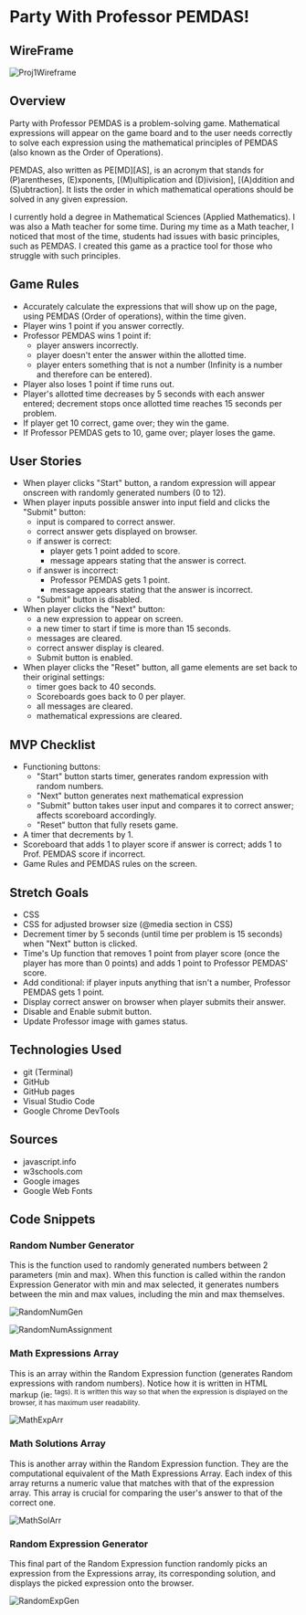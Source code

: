 # Party With Professor PEMDAS!

## WireFrame
![Proj1Wireframe](PEMDASParty.png)


## Overview
Party with Professor PEMDAS is a problem-solving game. Mathematical expressions will appear on the game board and to the user needs correctly to solve each expression using the mathematical principles of PEMDAS (also known as the Order of Operations).

PEMDAS, also written as PE[MD][AS], is an acronym that stands for (P)arentheses, (E)xponents, [(M)ultiplication and (D)ivision], [(A)ddition and (S)ubtraction]. It lists the order in which mathematical operations should be solved in any given expression.

I currently hold a degree in Mathematical Sciences (Applied Mathematics). I was also a Math teacher for some time. During my time as a Math teacher, I noticed that most of the time, students had issues with basic principles, such as PEMDAS. I created this game as a practice tool for those who struggle with such principles.


## Game Rules
* Accurately calculate the expressions that will show up on the page, using PEMDAS (Order of operations), within the time given.
* Player wins 1 point if you answer correctly.
* Professor PEMDAS wins 1 point if:
    * player answers incorrectly.
    * player doesn't enter the answer within the allotted time.
    * player enters something that is not a number (Infinity is a number and therefore can be entered).
* Player also loses 1 point if time runs out.
* Player's allotted time decreases by 5 seconds with each answer entered; decrement stops once allotted time reaches 15 seconds per problem.
* If player get 10 correct, game over; they win the game.
* If Professor PEMDAS gets to 10, game over; player loses the game.


## User Stories
* When player clicks "Start" button, a random expression will appear onscreen with randomly generated numbers (0 to 12).
* When player inputs possible answer into input field and clicks the "Submit" button:
    * input is compared to correct answer.
    * correct answer gets displayed on browser.
    * if answer is correct:
        * player gets 1 point added to score.
        * message appears stating that the answer is correct.
    * if answer is incorrect:
        * Professor PEMDAS gets 1 point.
        * message appears stating that the answer is incorrect.
    * "Submit" button is disabled.
* When player clicks the "Next" button:
    * a new expression to appear on screen.
    * a new timer to start if time is more than 15 seconds.
    * messages are cleared.
    * correct answer display is cleared.
    * Submit button is enabled.
* When player clicks the "Reset" button, all game elements are set back to their original settings:
    * timer goes back to 40 seconds.
    * Scoreboards goes back to 0 per player.
    * all messages are cleared.
    * mathematical expressions are cleared.


## MVP Checklist
* Functioning buttons:
    * "Start" button starts timer, generates random expression with random numbers.
    * "Next" button generates next mathematical expression
    * "Submit" button takes user input and compares it to correct answer; affects scoreboard accordingly.
    * "Reset" button that fully resets game.
* A timer that decrements by 1.
* Scoreboard that adds 1 to player score if answer is correct; adds 1 to Prof. PEMDAS score if incorrect.
* Game Rules and PEMDAS rules on the screen.

## Stretch Goals
* CSS
* CSS for adjusted browser size (@media section in CSS)
* Decrement timer by 5 seconds (until time per problem is 15 seconds) when "Next" button is clicked.
* Time's Up function that removes 1 point from player score (once the player has more than 0 points) and adds 1 point to Professor PEMDAS' score.
* Add conditional: if player inputs anything that isn't a number, Professor PEMDAS gets 1 point.
* Display correct answer on browser when player submits their answer.
* Disable and Enable submit button.
* Update Professor image with games status.

## Technologies Used
* git (Terminal)
* GitHub
* GitHub pages
* Visual Studio Code
* Google Chrome DevTools

## Sources
* javascript.info
* w3schools.com
* Google images
* Google Web Fonts

## Code Snippets

### Random Number Generator
This is the function used to randomly generated numbers between 2 parameters (min and max). When this function is called within the randon Expression Generator with min and max selected, it generates numbers between the min and max values, including the min and max themselves.

![RandomNumGen](RandomNumberGenerator.png)

![RandomNumAssignment](RandomNumberAssignment.png)

### Math Expressions Array
This is an array within the Random Expression function (generates Random expressions with random numbers). Notice how it is written in HTML markup (ie: <sup> tags). It is written this way so that when the expression is displayed on the browser, it has maximum user readability.

![MathExpArr](MathExpressionsArray.png)

### Math Solutions Array
This is another array within the Random Expression function. They are the computational equivalent of the Math Expressions Array. Each index of this array returns a numeric value that matches with that of the expression array. This array is crucial for comparing the user's answer to that of the correct one.

![MathSolArr](MathSolutionsArray.png)

### Random Expression Generator
This final part of the Random Expression function randomly picks an expression from the Expressions array, its corresponding solution, and displays the picked expression onto the browser.

![RandomExpGen](RandomExpressionGenerator.png)